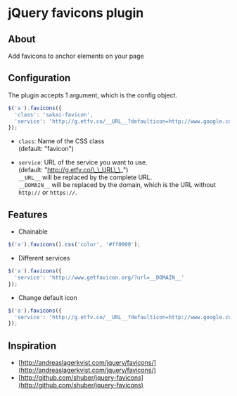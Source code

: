 # jQuery favicons plugin

## About

Add favicons to anchor elements on your page

## Configuration

The plugin accepts 1 argument, which is the config object.

```javascript
$('a').favicons({
  'class': 'sakai-favicon',
  'service': 'http://g.etfv.co/__URL__?defaulticon=http://www.google.com/favicon.ico'
});
```

* `class`: Name of the CSS class  
(default: "favicon")

* `service`: URL of the service you want to use.  
(default: "http://g.etfv.co/\_\_URL\_\_")  
`__URL__` will be replaced by the complete URL.  
`__DOMAIN__` will be replaced by the domain, which is the URL without `http://` or `https://`.  

## Features
* Chainable

```javascript
$('a').favicons().css('color', '#ff0000');
```

* Different services

```javascript
$('a').favicons({
  'service': 'http://www.getfavicon.org/?url=__DOMAIN__'
});
```

* Change default icon

```javascript
$('a').favicons({
  'service': 'http://g.etfv.co/__URL__?defaulticon=http://www.google.com/favicon.ico'
});
```

## Inspiration
* [http://andreaslagerkvist.com/jquery/favicons/](http://andreaslagerkvist.com/jquery/favicons/)
* [http://github.com/shuber/jquery-favicons](http://github.com/shuber/jquery-favicons)